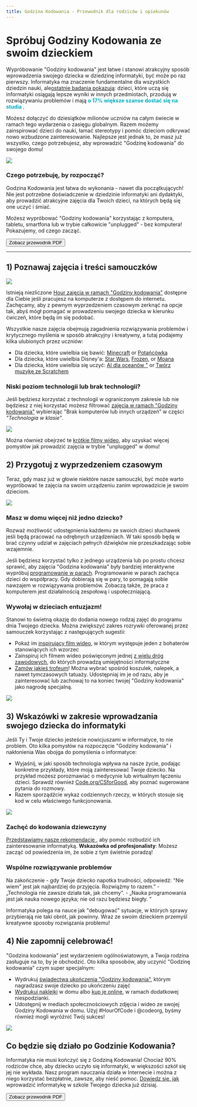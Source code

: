 ```yaml
---
title: Godzina Kodowania - Przewodnik dla rodziców i opiekunów
---
```


# Spróbuj Godziny Kodowania ze swoim dzieckiem

Wypróbowanie "Godziny kodowania" jest łatwe i stanowi atrakcyjny sposób wprowadzenia swojego dziecka w dziedzinę informatyki, być może po raz pierwszy. Informatyka ma znaczenie fundamentalne dla wszystkich dziedzin nauki, ale[ostatnie badania pokazują](https://medium.com/@codeorg/cs-helps-students-outperform-in-school-college-and-workplace-66dd64a69536): dzieci, które uczą się informatyki osiągają lepsze wyniki w innych przedmiotach, przodują w rozwiązywaniu problemów i mają <font color="00adbc"><b> o 17% większe szanse dostać się na studia </font></b>.</p> 

<p>
  Możesz dołączyć do dziesiątków milionów uczniów na całym świecie w ramach tego wydarzenia o zasięgu globalnym. Razem możemy zainspirować dzieci do nauki, łamać stereotypy i pomóc dzieciom odkrywać nowo wzbudzone zainteresowanie. Najlepsze jest jednak to, że masz już wszystko, czego potrzebujesz, aby wprowadzić "Godzinę kodowania" do swojego domu!
</p>

<p>
  <a href="{{ urls/learn }}"><img src="/images/fit-600/Marketing/mother-helping-her-daughter-use-a-laptop-4260325.jpg" /></a>
</p>

<h3>Czego potrzebuję, by rozpocząć?</h3>

<p>
  Godzina Kodowania jest łatwa do wykonania - nawet dla początkujących! Nie jest potrzebne doświadczenie w dziedzinie informatyki ani dydaktyki, aby prowadzić atrakcyjne zajęcia dla Twoich dzieci, na których będą się one uczyć i śmiać.
</p>

<p>
  Możesz wypróbować "Godziny kodowania" korzystając z komputera, tabletu, smartfona lub w trybie całkowicie "unplugged" - bez komputera! Pokazujemy, od czego zacząć.
</p>

<p>
  <a href="{{ localized_files/hourofcode_parent_how_to }}"><button>Zobacz przewodnik PDF</button></a>
</p>

<hr />

<h2>
  1) Poznawaj zajęcia i treści samouczków
</h2>

<p>
  <a href="{{ urls/learn }}"><img src="/images/fit-600/tutorials.png" /></a>
</p>

<p>
  Istnieją niezliczone <a href="https://hourofcode.com/us/learn">Hour zajęcia w ramach "Godziny kodowania"</a> dostępne dla Ciebie jeśli pracujesz na komputerze z dostępem do internetu. Zachęcamy, aby z pewnym wyprzedzeniem czasowym zerknąć na opcje tak, abyś mógł pomagać w prowadzeniu swojego dziecka w kierunku ćwiczeń, które będą im się podobać.
</p>

<p>
  Wszystkie nasze zajęcia obejmują zagadnienia rozwiązywania problemów i krytycznego myślenia w sposób atrakcyjny i kreatywny, a tutaj podajemy kilka ulubionych przez uczniów:
</p>

<ul>
  <li>
    Dla dziecka, które uwielbia się bawić: <a href="https://code.org/minecraft">Minecraft</a> or <a href="https://code.org/dance">Potańcówka</a>
  </li>
  <li>
    Dla dziecka, które uwielbia Disney'a: <a href="https://code.org/starwars">Star Wars</a>, <a href="https://studio.code.org/s/frozen/lesson/1/puzzle/1">Frozen</a>, or <a href="https://partners.disney.com/hour-of-code?cds&cmp=vanity%7Cnatural%7Cus%7Cmoanahoc%7C">Moana</a>
  </li>
  <li>
    Dla dziecka, które uwielbia się uczyć: <a href="https://code.org/oceans">AI dla oceanów "</a> or <a href="https://scratch.mit.edu/projects/editor/?tutorial=music&utm_source=codeorg">Twórz muzykę ze Scratchem</a>
  </li>
</ul>

<h3>Niski poziom technologii lub brak technologii?</h3>

<p>
  Jeśli będziesz korzystać z technologii w ograniczonym zakresie lub nie będziesz z niej korzystać możesz filtrować <a href="https://hourofcode.com/us/learn">zajęcia w ramach "Godziny kodowania"</a> wybierając "Brak komputerów lub innych urządzeń” w części <em>"Technologia w klasie"</em>.
</p>

<p>
  <a href="{{ urls/learn }}"><img src="/images/fit-500/Marketing/filtering-activities-hoc.jpg" /></a>
</p>

<p>
  Można również obejrzeć te <a href="https://www.youtube.com/playlist?list=PLzdnOPI1iJNcpfa4LtbaIl35gqir_5XUu">krótkie filmy wideo</a>, aby uzyskać więcej pomysłów jak prowadzić zajęcia w trybie "unplugged" w domu!
</p>

<h2>
  2) Przygotuj z wyprzedzeniem czasowym
</h2>

<p>
  Teraz, gdy masz już w głowie niektóre nasze samouczki, być może warto wypróbować te zajęcia na swoim urządzeniu zanim wprowadzicie je swoim dzieciom.
</p>

<p>
  <a href="{{ urls/learn }}"><img src="/images/fit-600/Marketing/father-and-children-looking-at-a-laptop-4260749.jpg" /></a>
</p>

<h3>Masz w domu więcej niż jedno dziecko?</h3>

<p>
  Rozważ możliwość udostępnienia każdemu ze swoich dzieci słuchawek jeśli będą pracować na odrębnych urządzeniach. W taki sposób będą w brać czynny udział w zajęciach pełnych dźwięków nie przeszkadzając sobie wzajemnie.
</p>

<p>
  Jeśli będziesz korzystać tylko z jednego urządzenia lub po prostu chcesz sprawić, aby zajęcia "Godzina kodowania" były bardziej interaktywne wypróbuj <a href="https://www.youtube.com/watch?v=vgkahOzFH2Q">programowanie w parach</a>. Programowanie w parach zachęca dzieci do współpracy. Gdy dobierają się w pary, to pomagają sobie nawzajem w rozwiązywania problemów. Zobaczą także, że praca z komputerem jest działalnością zespołową i uspołeczniającą.
</p>

<h3>Wywołaj w dzieciach entuzjazm! </h3>

<p>
  Stanowi to świetną okazję do dodania nowego rodzaj zajęć do programu dnia Twojego dziecka. Można zwiększyć zakres rozrywki oferowanej przez samouczek korzystając z następujących sugestii:
</p>

<ul>
  <li>
    Pokaż im <a href="https://www.youtube.com/playlist?list=PLzdnOPI1iJNcadqJAZnbDYShie4gLZQQJ">inspirujący film wideo</a>, w którym występuje jeden z bohaterów stanowiących ich wzorzec
  </li>
  <li>
    Zainspiruj ich filmem wideo poświęconym jednej <a href="https://www.youtube.com/playlist?list=PLzdnOPI1iJNfpD8i4Sx7U0y2MccnrNZuP">z wielu dróg zawodowych</a>, do których prowadzą umiejętności informatyczne
  </li>
  <li>
    <a href="https://store.code.org/">Zamów jakieś trofeum</a>! Można wybrać spośród koszulek, nalepek, a nawet tymczasowych tatuaży. Udostępniaj im je od razu, aby je zainteresować lub zachowaj to na koniec twojej "Godziny kodowania" jako nagrodę specjalną.
  </li>
</ul>

<p>
  

<a href="https://store.code.org/" target="_blank"><img src="/images/fit-500/Marketing/hourofcodestore.jpg"></a>

</p>

<h2>
  3) Wskazówki w zakresie wprowadzania swojego dziecka do informatyki
</h2>

<p>
  Jeśli Ty i Twoje dziecko jesteście nowicjuszami w informatyce, to nie problem. Oto kilka pomysłów na rozpoczęcie "Godziny kodowania" i nakłonienia Was obojga do pomyślenia o informatyce:
</p>

<ul>
  <li>
    Wyjaśnij, w jaki sposób technologia wpływa na nasze życie, podając konkretne przykłady, które moją zainteresować Twoje dziecko. Na przykład możesz porozmawiać o medycynie lub wirtualnym łączeniu dzieci. Sprawdź również <a href="https://code.org/csforgood">Code.org/CSforGood</a>, aby poznać sugerowane pytania do rozmowy.
  </li>
  <li>
    Razem sporządźcie wykaz codziennych rzeczy, w których stosuje się kod w celu właściwego funkcjonowania.
  </li>
</ul>

<p>
  <a href="{{ urls/learn }}"><img src="/images/fit-600/Marketing/girl-sitting-on-sofa-while-using-tablet-computer-4144035.jpg" /></a>
</p>

<h3>Zachęć do kodowania dziewczyny</h3>

<p>
  <a href="https://code.org/girls">Przedstawiamy nasze rekomendacje </a>, aby pomóc rozbudzić ich zainteresowanie informatyką. <strong>Wskazówka od profesjonalisty</strong>: Możesz zacząć od powiedzenia im, że sobie z tym świetnie poradzą!
</p>

<h3>Wspólne rozwiązywanie problemów</h3>

<p>
  Na zakończenie - gdy Twoje dziecko napotka trudności, odpowiedź: "Nie wiem" jest jak najbardziej do przyjęcia. Rozwiążmy to razem.” - „Technologia nie zawsze działa tak, jak chcemy”. - „Nauka programowania jest jak nauka nowego języka; nie od razu będziesz biegły. ”
</p>

<p>
  Informatyka polega na nauce jak "debugować" sytuacje, w których sprawy przybierają nie taki obrót, jak powinny. Wraz ze swoim dzieckiem przemyśl kreatywne sposoby rozwiązania problemu!
</p>

<h2>
  4) Nie zapomnij celebrować!
</h2>

<p>
  "Godzina kodowania" jest wydarzeniem ogólnoświatowym, a Twoja rodzina zasługuje na to, by je obchodzić. Oto kilka sposobów, aby uczynić "Godzinę kodowania" czym super specjalnym:
</p>

<ul>
  <li>
    Wydrukuj <a href="https://staging.code.org/certificates">świadectwa ukończenia "Godziny kodowania"</a>, którym nagradzasz swoje dziecko po ukończeniu zajęć
  </li>
  <li>
    <a href="https://staging.hourofcode.com/us/promote/resources#stickers">Wydrukuj naklejki</a> w domu albo <a href="https://store.code.org/">kup je online</a>, w ramach dodatkowej niespodzianki.
  </li>
  <li>
    Udostępnij w mediach społecznościowych zdjęcia i wideo ze swojej Godziny Kodowania w domu. Użyj #HourOfCode i @codeorg, byśmy również mogli wyróżnić Twój sukces!
  </li>
</ul>

<p>
  <a href="{{ urls/learn }}"><img src="/images/fit-600/Marketing/g8TUlHzF.jpeg" /></a>
</p>

<h2>Co będzie się działo po Godzinie Kodowania?</h2>

<p>
  Informatyka nie musi kończyć się z Godziną Kodowania! Chociaż 90% rodziców chce, aby dziecko uczyło się informatyki, w większości szkół się jej nie wykłada. Nasz program nauczania działa w Internecie i można z niego korzystać bezpłatnie, zawsze, aby nieść pomoc. <a href="https://code.org/yourschool">Dowiedz się, jak </a> wprowadzić informatykę w szkole Twojego dziecka już dzisiaj.
</p>

<p>
  <a href="{{ localized_files/hourofcode_parent_how_to }}"><button>Zobacz przewodnik PDF</button></a>
</p>